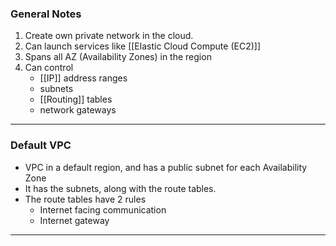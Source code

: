 
### General Notes

1. Create own private network in the cloud.
2. Can launch services like [[Elastic Cloud Compute (EC2)]]
3. Spans all AZ (Availability Zones) in the region
4. Can control 
	* [[IP]] address ranges
	* subnets
	* [[Routing]] tables
	* network gateways

____

### Default VPC

* VPC in a default region, and has a public subnet for each Availability Zone
* It has the subnets, along with the route tables.
* The route tables have 2 rules
	* Internet facing communication
	* Internet gateway

___
